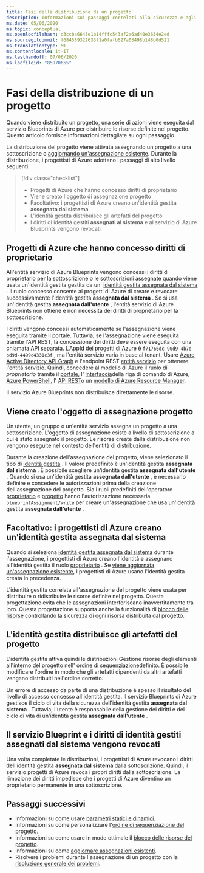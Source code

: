 ```yaml
---
title: Fasi della distribuzione di un progetto
description: Informazioni sui passaggi correlati alla sicurezza e agli artefatti durante la creazione di un'assegnazione di progetto.
ms.date: 05/06/2020
ms.topic: conceptual
ms.openlocfilehash: d3ccba6645e1b14fffc543af2a6ad40e3634e2ed
ms.sourcegitcommit: f684589322633f1a0fafb627a03498b148b0d521
ms.translationtype: MT
ms.contentlocale: it-IT
ms.lasthandoff: 07/06/2020
ms.locfileid: "85970655"
---
```

# <a name="stages-of-a-blueprint-deployment"></a>Fasi della distribuzione di un progetto

Quando viene distribuito un progetto, una serie di azioni viene eseguita dal servizio Blueprints di Azure per distribuire le risorse definite nel progetto. Questo articolo fornisce informazioni dettagliate su ogni passaggio.

La distribuzione del progetto viene attivata assegnando un progetto a una sottoscrizione o [aggiornando un'assegnazione esistente](../how-to/update-existing-assignments.md). Durante la distribuzione, i progettisti di Azure adottano i passaggi di alto livello seguenti:

> [!div class="checklist"]
> - Progetti di Azure che hanno concesso diritti di proprietario
> - Viene creato l'oggetto di assegnazione progetto
> - Facoltativo: i progettisti di Azure creano un'identità gestita **assegnata dal sistema**
> - L'identità gestita distribuisce gli artefatti del progetto
> - I diritti di identità gestiti **assegnati al sistema** e al servizio di Azure Blueprints vengono revocati

## <a name="azure-blueprints-granted-owner-rights"></a>Progetti di Azure che hanno concesso diritti di proprietario

All'entità servizio di Azure Blueprints vengono concessi i diritti di proprietario per la sottoscrizione o le sottoscrizioni assegnate quando viene usata un'identità gestita gestita da un' [identità gestita assegnata dal sistema](../../../active-directory/managed-identities-azure-resources/overview.md) . Il ruolo concesso consente ai progetti di Azure di creare e revocare successivamente l'identità gestita **assegnata dal sistema** . Se si usa un'identità gestita **assegnata dall'utente** , l'entità servizio di Azure Blueprints non ottiene e non necessita dei diritti di proprietario per la sottoscrizione.

I diritti vengono concessi automaticamente se l'assegnazione viene eseguita tramite il portale. Tuttavia, se l'assegnazione viene eseguita tramite l'API REST, la concessione dei diritti deve essere eseguita con una chiamata API separata. L'AppId dei progetti di Azure è `f71766dc-90d9-4b7d-bd9d-4499c4331c3f` , ma l'entità servizio varia in base al tenant. Usare [Azure Active Directory API Graph](../../../active-directory/develop/active-directory-graph-api.md) e l'endpoint REST [entità servizio](/graph/api/resources/serviceprincipal) per ottenere l'entità servizio. Quindi, concedere al modello di Azure il ruolo di _proprietario_ tramite il [portale](../../../role-based-access-control/role-assignments-portal.md), l' [interfaccia](../../../role-based-access-control/role-assignments-cli.md)della riga di comando di Azure, [Azure PowerShell](../../../role-based-access-control/role-assignments-powershell.md), l' [API REST](../../../role-based-access-control/role-assignments-rest.md)o un [modello di Azure Resource Manager](../../../role-based-access-control/role-assignments-template.md).

Il servizio Azure Blueprints non distribuisce direttamente le risorse.

## <a name="the-blueprint-assignment-object-is-created"></a>Viene creato l'oggetto di assegnazione progetto

Un utente, un gruppo o un'entità servizio assegna un progetto a una sottoscrizione. L'oggetto di assegnazione esiste a livello di sottoscrizione a cui è stato assegnato il progetto. Le risorse create dalla distribuzione non vengono eseguite nel contesto dell'entità di distribuzione.

Durante la creazione dell'assegnazione del progetto, viene selezionato il tipo di [identità gestita](../../../active-directory/managed-identities-azure-resources/overview.md) . Il valore predefinito è un'identità gestita **assegnata dal sistema** . È possibile scegliere un'identità gestita **assegnata dall'utente** . Quando si usa un'identità gestita **assegnata dall'utente** , è necessario definire e concedere le autorizzazioni prima della creazione dell'assegnazione del progetto. Sia i ruoli predefiniti dell'operatore [proprietario](../../../role-based-access-control/built-in-roles.md#owner) e [progetto](../../../role-based-access-control/built-in-roles.md#blueprint-operator) hanno l'autorizzazione necessaria `blueprintAssignment/write` per creare un'assegnazione che usa un'identità gestita **assegnata dall'utente** .

## <a name="optional---azure-blueprints-creates-system-assigned-managed-identity"></a>Facoltativo: i progettisti di Azure creano un'identità gestita assegnata dal sistema

Quando si seleziona [identità gestita assegnata dal sistema](../../../active-directory/managed-identities-azure-resources/overview.md) durante l'assegnazione, i progettisti di Azure creano l'identità e assegnano all'identità gestita il ruolo [proprietario](../../../role-based-access-control/built-in-roles.md#owner) . Se [viene aggiornata un'assegnazione esistente](../how-to/update-existing-assignments.md), i progettisti di Azure usano l'identità gestita creata in precedenza.

L'identità gestita correlata all'assegnazione del progetto viene usata per distribuire o ridistribuire le risorse definite nel progetto. Questa progettazione evita che le assegnazioni interferiscano inavvertitamente tra loro.
Questa progettazione supporta anche la funzionalità di [blocco delle risorse](./resource-locking.md) controllando la sicurezza di ogni risorsa distribuita dal progetto.

## <a name="the-managed-identity-deploys-blueprint-artifacts"></a>L'identità gestita distribuisce gli artefatti del progetto

L'identità gestita attiva quindi le distribuzioni Gestione risorse degli elementi all'interno del progetto nell' [ordine di sequenziazione](./sequencing-order.md)definito. È possibile modificare l'ordine in modo che gli artefatti dipendenti da altri artefatti vengano distribuiti nell'ordine corretto.

Un errore di accesso da parte di una distribuzione è spesso il risultato del livello di accesso concesso all'identità gestita. Il servizio Blueprints di Azure gestisce il ciclo di vita della sicurezza dell'identità gestita **assegnata dal sistema** . Tuttavia, l'utente è responsabile della gestione dei diritti e del ciclo di vita di un'identità gestita **assegnata dall'utente** .

## <a name="blueprint-service-and-system-assigned-managed-identity-rights-are-revoked"></a>Il servizio Blueprint e i diritti di identità gestiti assegnati dal sistema vengono revocati

Una volta completate le distribuzioni, i progettisti di Azure revocano i diritti dell'identità gestita **assegnata dal sistema** dalla sottoscrizione. Quindi, il servizio progetti di Azure revoca i propri diritti dalla sottoscrizione. La rimozione dei diritti impedisce che i progetti di Azure diventino un proprietario permanente in una sottoscrizione.

## <a name="next-steps"></a>Passaggi successivi

- Informazioni su come usare [parametri statici e dinamici](parameters.md).
- Informazioni su come personalizzare l'[ordine di sequenziazione del progetto](sequencing-order.md).
- Informazioni su come usare in modo ottimale il [blocco delle risorse del progetto](resource-locking.md).
- Informazioni su come [aggiornare assegnazioni esistenti](../how-to/update-existing-assignments.md).
- Risolvere i problemi durante l'assegnazione di un progetto con la [risoluzione generale dei problemi](../troubleshoot/general.md).
